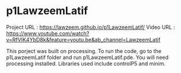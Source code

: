 # p1LawzeemLatif

Project URL : https://lawzeem.github.io/p1LawzeemLatif/
Video URL : https://www.youtube.com/watch?v=RfVIK4YbD8k&feature=youtu.be&ab_channel=LawzeemLatif

This porject was built on processing.
To run the code, go to the p1LawzeemLatif folder and run p1LawzeemLatif.pde.
You will need processing installed.
Libraries used include controlP5 and minim.
